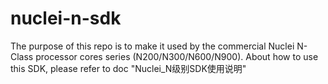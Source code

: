 # nuclei-n-sdk
The purpose of this repo is to make it used by the commercial Nuclei N-Class processor cores series (N200/N300/N600/N900). About how to use this SDK, please refer to doc "Nuclei_N级别SDK使用说明"
